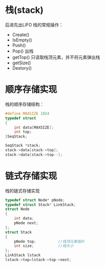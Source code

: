 # 栈(stack)
后进先出LIFO
栈的常规操作：
* Create()
* IsEmpty()
* Push()
* Pop() 出栈
* getTop() 只读取栈顶元素，并不将元素弹出栈
* getSize()
* Destory()

# 顺序存储实现
栈的顺序存储结构：
```c
#define MAXSIZE 1024
typedef struct
{
    int data[MAXSIZE];
    int top;
}SeqStack;

SeqStack *stack;
stack->data[stack->top];
stack->data[stack->top--];
```
# 链式存储实现
栈的链式存储实现
```c
typedef struct Node* pNode;
typedef struct Stack* LinkStack;
struct Node
{
    int data;
    pNode next;
};
struct Stack
{
    pNode top;          //栈顶元素指针
    int size;           //栈大小
};
LinkStack lstack
lstack->top=lstack->top->next;
```